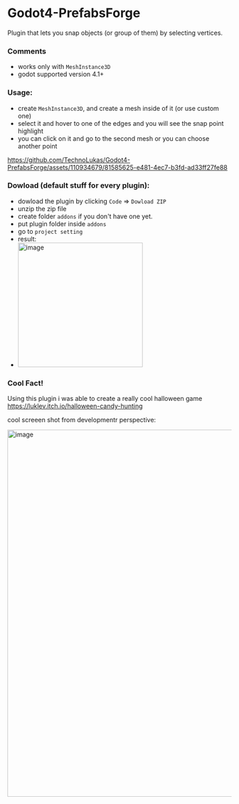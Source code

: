 # Godot4-PrefabsForge 
Plugin that lets you snap objects (or group of them) by selecting vertices.

### Comments
- works only with `MeshInstance3D`
- godot supported version 4.1+

### Usage:
- create `MeshInstance3D`, and create a mesh inside of it (or use custom one)
- select it and hover to one of the edges and you will see the snap point highlight
- you can click on it and go to the second mesh or you can choose another point

https://github.com/TechnoLukas/Godot4-PrefabsForge/assets/110934679/81585625-e481-4ec7-b3fd-ad33ff27fe88

### Dowload (default stuff for every plugin):
- dowload the plugin by clicking `Code` => `Dowload ZIP`
- unzip the zip file
- create folder `addons` if you don't have one yet.
- put plugin folder inside `addons`
- go to `project setting` 
- result:
- <img width="280" alt="image" src="https://github.com/TechnoLukas/Godot4-PrefabsForge/assets/110934679/afe9b90a-bcac-403a-afb9-050ac7f9f4fb">

### Cool Fact!
Using this plugin i was able to create a really cool halloween game https://luklev.itch.io/halloween-candy-hunting

cool screeen shot from developmentr perspective:

<img width="826" alt="image" src="https://github.com/TechnoLukas/Godot4-PrefabsForge/assets/110934679/34f39d90-eeb0-4c09-ac7b-560778abde77">
